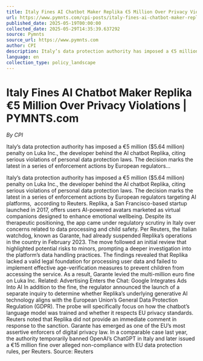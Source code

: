 ```yaml
---
title: Italy Fines AI Chatbot Maker Replika €5 Million Over Privacy Violations | PYMNTS.com
url: https://www.pymnts.com/cpi-posts/italy-fines-ai-chatbot-maker-replika-e5-million-over-privacy-violations/
published_date: 2025-05-19T00:00:00
collected_date: 2025-05-29T14:35:39.637292
source: Pymnts
source_url: https://www.pymnts.com
author: CPI
description: Italy’s data protection authority has imposed a €5 million ($5.64 million) penalty on Luka Inc., the developer behind the AI chatbot Replika, citing serious violations of personal data protection laws. The decision marks the latest in a series of enforcement actions by European regulators...
language: en
collection_type: policy_landscape
---
```


# Italy Fines AI Chatbot Maker Replika €5 Million Over Privacy Violations | PYMNTS.com

*By CPI*

Italy’s data protection authority has imposed a €5 million ($5.64 million) penalty on Luka Inc., the developer behind the AI chatbot Replika, citing serious violations of personal data protection laws. The decision marks the latest in a series of enforcement actions by European regulators...

Italy’s data protection authority has imposed a €5 million ($5.64 million) penalty on Luka Inc., the developer behind the AI chatbot Replika, citing serious violations of personal data protection laws. The decision marks the latest in a series of enforcement actions by European regulators targeting AI platforms,  according to Reuters. 
 Replika, a San Francisco-based startup launched in 2017, offers users AI-powered avatars marketed as virtual companions designed to enhance emotional wellbeing. Despite its therapeutic positioning, the app came under regulatory scrutiny in Italy over concerns related to data processing and child safety. 
 Per Reuters, the Italian watchdog, known as Garante, had already suspended Replika’s operations in the country in February 2023. The move followed an initial review that highlighted potential risks to minors, prompting a deeper investigation into the platform’s data handling practices. 
 The findings revealed that Replika lacked a valid legal foundation for processing user data and failed to implement effective age-verification measures to prevent children from accessing the service. As a result, Garante levied the multi-million euro fine on Luka Inc. 
 Related: Advertising Enters the Chat: Google Integrates Ads Into AI 
 In addition to the fine, the regulator announced the launch of a separate inquiry to determine whether Replika’s underlying generative AI technology aligns with the European Union’s General Data Protection Regulation (GDPR). The probe will specifically focus on how the chatbot’s language model was trained and whether it respects EU privacy standards. 
 Reuters noted that Replika did not provide an immediate comment in response to the sanction. 
 Garante has emerged as one of the EU’s most assertive enforcers of digital privacy law. In a comparable case last year, the authority temporarily banned OpenAI’s ChatGPT in Italy and later issued a €15 million fine over alleged non-compliance with EU data protection rules, per Reuters. 
 Source: Reuters